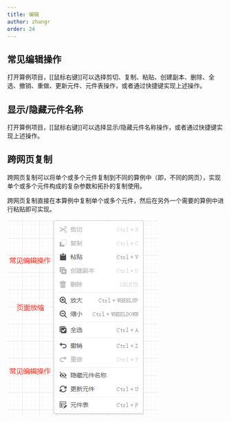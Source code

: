 ```yaml
---
title: 编辑
author: zhangr
order: 24
---
```



## 常见编辑操作

打开算例项目，[[鼠标右键]]可以选择剪切、复制、粘贴、创建副本、删除、全选、撤销、重做、更新元件、元件表操作，或者通过快捷键实现上述操作。

## 显示/隐藏元件名称

打开算例项目，[[鼠标右键]]可以选择显示/隐藏元件名称操作，或者通过快捷键实现上述操作。

## 跨网页复制

跨网页复制可以将单个或多个元件复制到不同的算例中（即，不同的网页），实现单个或多个元件构成的复杂参数和拓扑的复制使用。

跨网页复制直接在本算例中复制单个或多个元件，然后在另外一个需要的算例中进行粘贴即可实现。

![常见编辑操作](./Edit.png "常见编辑操作")

